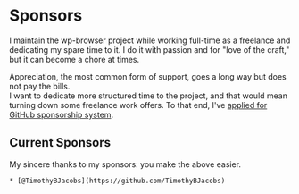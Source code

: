 # Sponsors

I maintain the wp-browser project while working full-time as a freelance and dedicating my spare time to it.
I do it with passion and for "love of the craft," but it can become a chore at times.

Appreciation, the most common form of support, goes a long way but does not pay the bills.  
I want to dedicate more structured time to the project, and that would mean turning down some freelance work offers.
To that end, I've [applied for GitHub sponsorship system](https://github.com/sponsors/lucatume).

## Current Sponsors

My sincere thanks to my sponsors: you make the above easier.

    * [@TimothyBJacobs](https://github.com/TimothyBJacobs)
